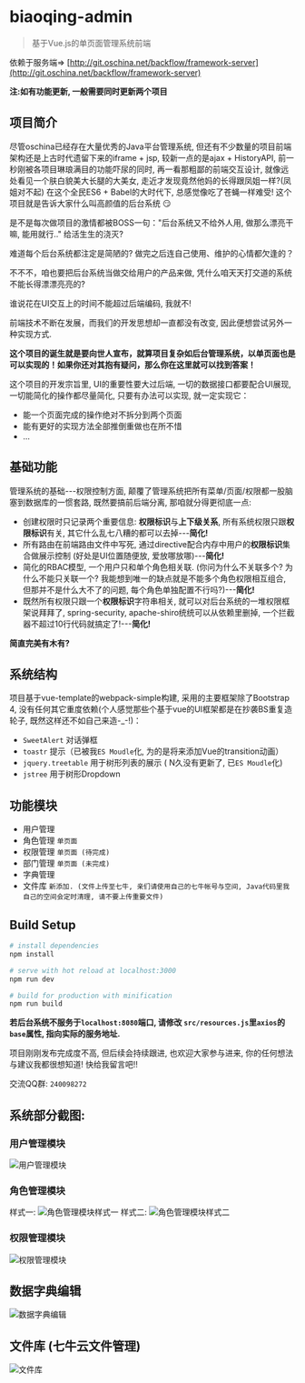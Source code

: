 # biaoqing-admin

> 基于Vue.js的单页面管理系统前端

依赖于服务端=> [http://git.oschina.net/backflow/framework-server](http://git.oschina.net/backflow/framework-server)

**注:如有功能更新, 一般需要同时更新两个项目**

## 项目简介
尽管oschina已经存在大量优秀的Java平台管理系统, 但还有不少数量的项目前端架构还是上古时代遗留下来的iframe + jsp, 较新一点的是ajax + HistoryAPI, 前一秒刚被各项目琳琅满目的功能吓尿的同时, 再一看那粗鄙的前端交互设计, 就像远处看见一个肤白貌美大长腿的大美女, 走近才发现竟然他妈的长得跟凤姐一样?(凤姐对不起) 在这个全民ES6 + Babel的大时代下, 总感觉像吃了苍蝇一样难受! 这个项目就是告诉大家什么叫高颜值的后台系统 :smirk: 

是不是每次做项目的激情都被BOSS一句："后台系统又不给外人用, 做那么漂亮干嘛, 能用就行.." 给活生生的浇灭?

难道每个后台系统都注定是简陋的? 做完之后连自己使用、维护的心情都欠逢的？

不不不，咱也要把后台系统当做交给用户的产品来做, 凭什么咱天天打交道的系统不能长得漂漂亮亮的?

谁说花在UI交互上的时间不能超过后端编码, 我就不!

前端技术不断在发展，而我们的开发思想却一直都没有改变, 因此便想尝试另外一种实现方式.

**这个项目的诞生就是要向世人宣布，就算项目复杂如后台管理系统，以单页面也是可以实现的！如果你还对其抱有疑问，那么你在这里就可以找到答案！**

这个项目的开发宗旨里, UI的重要性要大过后端, 一切的数据接口都要配合UI展现, 一切能简化的操作都尽量简化, 只要有办法可以实现, 就一定实现它：
- 能一个页面完成的操作绝对不拆分到两个页面
- 能有更好的实现方法全部推倒重做也在所不惜
- ...

## 基础功能
管理系统的基础---权限控制方面, 颠覆了管理系统把所有菜单/页面/权限都一股脑塞到数据库的一惯套路, 既然要搞前后端分离, 那咱就分得更彻底一点:
- 创建权限时只记录两个重要信息:  **权限标识**与**上下级关系**, 所有系统权限只跟**权限标识**有关, 其它什么乱七八糟的都可以去掉---**简化!**
- 所有路由在前端路由文件中写死, 通过directive配合内存中用户的**权限标识**集合做展示控制 (好处是UI位置随便放, 爱放哪放哪)---**简化!**
- 简化的RBAC模型, 一个用户只和单个角色相关联. (你问为什么不关联多个? 为什么不能只关联一个? 我能想到唯一的缺点就是不能多个角色权限相互组合, 但那并不是什么大不了的问题, 每个角色单独配置不行吗?)---**简化!**
- 既然所有权限只跟一个**权限标识**字符串相关, 就可以对后台系统的一堆权限框架说拜拜了, spring-security, apache-shiro统统可以从依赖里删掉, 一个拦截器不超过10行代码就搞定了!---**简化!**

**简直完美有木有?**

## 系统结构
项目基于vue-template的webpack-simple构建, 采用的主要框架除了Bootstrap 4, 没有任何其它重度依赖(个人感觉那些个基于vue的UI框架都是在抄袭BS重复造轮子, 既然这样还不如自己来造-_-!)：
- `SweetAlert` 对话弹框
- `toastr` 提示（已被我`ES Moudle`化, 为的是将来添加Vue的transition动画）
- `jquery.treetable` 用于树形列表的展示 ( N久没有更新了, 已`ES Moudle`化)
- `jstree` 用于树形Dropdown

## 功能模块
- 用户管理
- 角色管理 `单页面`
- 权限管理 `单页面 (待完成)`
- 部门管理 `单页面 (未完成)`
- 字典管理
- 文件库 `新添加. (文件上传至七牛, 亲们请使用自己的七牛帐号与空间, Java代码里我自己的空间会定时清理, 请不要上传重要文件)`


## Build Setup
``` bash
# install dependencies
npm install

# serve with hot reload at localhost:3000
npm run dev

# build for production with minification
npm run build
```

**若后台系统不服务于`localhost:8080`端口, 请修改 `src/resources.js`里`axios`的`base`属性, 指向实际的服务地址.**

项目刚刚发布完成度不高, 但后续会持续跟进, 也欢迎大家参与进来, 你的任何想法与建议我都很想知道! 快给我留言吧!!

交流QQ群: `240098272`

## 系统部分截图:
### 用户管理模块
![用户管理模块](https://git.oschina.net/uploads/images/2017/0605/232551_89aebc2d_10015.png "用户管理模块")
### 角色管理模块
样式一:
![角色管理模块样式一](https://git.oschina.net/uploads/images/2017/0611/071351_f942eb3d_10015.png "角色管理模块样式一")
样式二:
![角色管理模块样式二](https://git.oschina.net/uploads/images/2017/0611/023736_fa5a296d_10015.png "角色管理模块样式二")
### 权限管理模块
![权限管理模块](https://git.oschina.net/uploads/images/2017/0613/154532_01f3333e_10015.png "权限管理模块")
## 数据字典编辑
![数据字典编辑](https://git.oschina.net/uploads/images/2017/0605/231916_050ce004_10015.png "数据字典编辑")
## 文件库 (七牛云文件管理)
![文件库](https://git.oschina.net/uploads/images/2017/0625/124755_7fa49fab_10015.png "文件库")